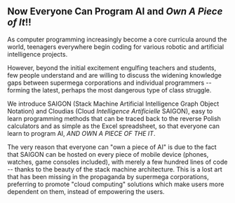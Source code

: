 ## Now Everyone Can Program AI and *Own A Piece of It*!!

As computer programming increasingly become a core curricula around the world, teenagers everywhere begin coding for various robotic and artificial intelligence projects.

However, beyond the initial excitement engulfing teachers and students, few people understand and are willing to discuss the widening knowledge gaps between supermega corporations and individual programmers -- forming the latest, perhaps the most dangerous type of class struggle.

We introduce SAIGON (Stack Machine Artificial Intelligence Graph Object Notation) and Cloudias (Cloud *Intelligence Artificielle* SAIGON), easy to learn programming methods that can be traced back to the reverse Polish calculators and as simple as the Excel spreadsheet, so that everyone can learn to program AI, *AND OWN A PIECE OF THE IT*.

The very reason that everyone can "own a piece of AI" is due to the fact that SAIGON can be hosted on every piece of mobile device (phones, watches, game consoles included), with merely a few hundred lines of code -- thanks to the beauty of the stack machine architecture. This is a lost art that has been missing in the propaganda by supermega corporations, preferring to promote "cloud computing" solutions which make users more dependent on them, instead of empowering the users.

